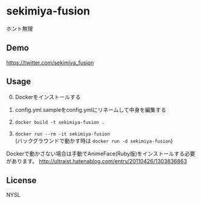 # sekimiya-fusion

ホント無理

## Demo
https://twitter.com/sekimiya_fusion

## Usage
0. Dockerをインストールする

1. config.yml.sampleをconfig.ymlにリネームして中身を編集する

2. ```docker build -t sekimiya-fusion .```

3. ```docker run --rm -it sekimiya-fusion```  
  (バックグラウンドで動かす時は ```docker run -d sekimiya-fusion```)

Dockerで動かさない場合は手動でAnimeFace(Ruby版)をインストールする必要があります。
http://ultraist.hatenablog.com/entry/20110426/1303836863

## License
NYSL
